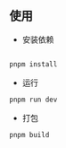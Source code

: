 
## 使用


- 安装依赖

```bash

pnpm install

```

- 运行

```bash
pnpm run dev
```

- 打包

```bash
pnpm build
```
